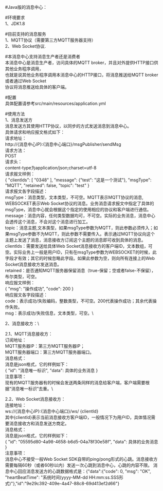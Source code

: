 #Java版的消息中心：

#环境要求\
1、JDK1.8

#目前支持的消息服务\
1、MQTT协议（需要第三方MQTT服务器支持）\
2、Web Socket协议.

#本消息中心支持消息生产者还是消费者\
本消息中心是消息生产者，访问具体的MQTT broker，并且对外提供HTTP接口供其他业务程序调用，\
也就是说其他业务程序调用本消息中心的HTTP接口，将消息推送给MQTT broker或者通过Web Socket\
协议将消息推送给具体的客户端。

#配置\
具体配置请参考src/main/resources/application.yml

#使用方法\
1、消息发送方\
消息发送方其使用HTTP协议，以同步的方式发送消息到消息中心。\
具体请求和响应报文格式如下：\
请求地址：\
http://{消息中心IP}:{消息中心端口}/msgPublisher/sendMsg  \
请求方法：\
POST  \
请求头：\
content-type为application/json;charset=utf-8   \
请求报文样例：\
{
"clientIds": [
"0348"
],
"message": {"test": "这是一个测试"},
"msgType": "MQTT",
"retained": false,
"topic": "test"
}  \
请求报文各字段描述：\
msgType：消息类型，文本类型，不可空。MQTT表示MQTT协议的消息, WEBSOCKET表示Web Socket协议的消息。业务消息请求报文中指定了具体的msgType，消息中心就会根据这个指定的使用相应的协议和客户端进行通信。\
message：消息内容，任何类型数据均可，不可空。实际的业务消息，消息中心会透传这个消息，不会对这个消息进行加工。\
topic：消息主题,文本类型，如果msgType参数为MQTT，则此参数必须传入；如果msgType参数不为MQTT，则此参数不需要传入。表示通过MQTT协议向这个主题上发送了消息，消息接收方订阅这个主题的消息即可收到具体的消息。\
clientIds：需要发送给具体Web Socket消息接收方的客户端ID，文本数组，可空。实际业务上一般是用户ID，只有在msgType参数为WEBSOCKET的时候，此字段才有效；其它的时候忽略此字段。如果此参数为空，则向所有连接上的Web Socket消息接收方发送消息。\
retained：是否通知MQTT服务器保留消息（true-保留；空或者false-不保留），布尔类型，可空。\
响应报文样例：\
{
"msg": "操作成功",
"code": 200
}   \
响应报文各字段描述：\
code：表示成功/失败编码，整数类型，不可空。200代表操作成功；其余代表操作失败。\
msg：表示成功/失败信息，文本类型，可空。\

2、消息接收方：\

2.1、MQTT消息接收方：\
订阅地址：\
MQTT服务器IP：第三方MQTT服务器IP；\
MQTT服务器端口：第三方MQTT服务器端口。\
消息格式：\
消息是json格式，它的样例如下：\
{
"id": "消息唯一标识",
"data": 具体的业务消息
}   \
注意事项：\
现有的MQTT服务器有的时候会发送两条同样的消息给客户端，客户端需要根据“消息唯一标识”去重。\


2.2、Web Socket消息接收方：\
连接地址：\
ws://{消息中心IP}:{消息中心端口}/ws/ {clientId}   \
其中{clientId}表示当前消息接收方客户端ID，一般情况下为用户ID，具体情况需要消息接收方和消息发送方商定。\
消息格式：\
消息是json格式，它的样例如下：\
{
"id": "05595d80-4a98-4658-b6d5-04a78f30e58f",
"data": 具体的业务消息
}   \
注意事项：\
消息中心不接受一般Web Socket SDK自带的ping/pong形式的心跳。消息接收方需要每隔60秒（或者60秒以内）发送一次心跳到消息中心，心跳的内容不限。
消息中心回应消息发送方的心跳数据格式是：{"data":{"code": 0, "msg": "OK", "heartBeatTime": "系统时间(yyyy-MM-dd HH:mm:ss.SSS形式)"},"id":"9e29c392-409e-4a47-88c8-69d413ef2d66"}
